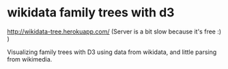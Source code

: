 # wikidata family trees with d3

http://wikidata-tree.herokuapp.com/
(Server is a bit slow because it's free :) )

Visualizing family trees with D3 using data from wikidata, and little parsing from wikimedia.
